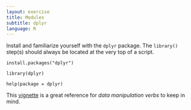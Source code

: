 ```yaml
---
layout: exercise
title: Modules
subtitle: dplyr
language: R
---
```


Install and familiarize yourself with the `dplyr` package. The `library()` step(s) should always be located at the very top of a script.

```
install.packages("dplyr")

library(dplyr)

help(package = dplyr)
```

This [vignette](https://cran.rstudio.com/web/packages/dplyr/vignettes/introduction.html) is a great reference for *data manipulation verbs* to keep in mind.
